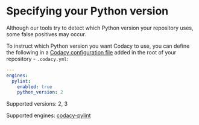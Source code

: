 # Specifying your Python version

Although our tools try to detect which Python version your repository uses, some false positives may occur.

To instruct which Python version you want Codacy to use, you can define the following in a [Codacy configuration file](/hc/en-us/articles/115002130625-Codacy-Configuration-File) added in the root of your repository - `.codacy.yml`:

```yaml
---
engines:
  pylint:
    enabled: true
    python_version: 2
```

Supported versions: 2, 3

Supported engines: [codacy-pylint](https://github.com/codacy/codacy-pylint)
